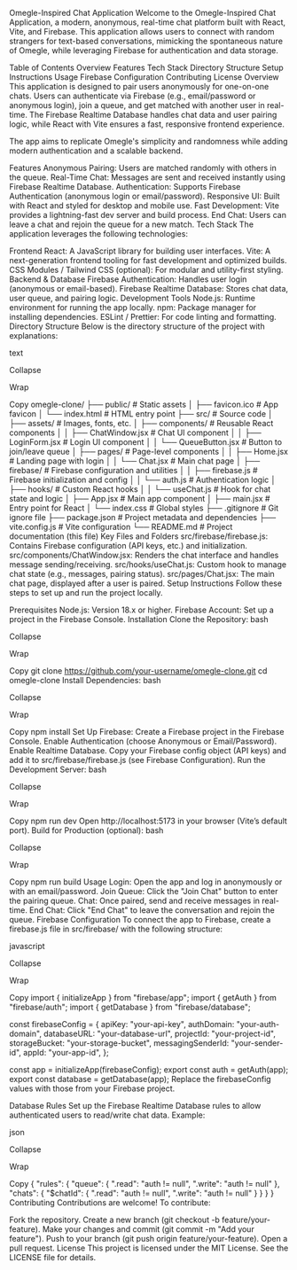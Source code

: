 Omegle-Inspired Chat Application
Welcome to the Omegle-Inspired Chat Application, a modern, anonymous, real-time chat platform built with React, Vite, and Firebase. This application allows users to connect with random strangers for text-based conversations, mimicking the spontaneous nature of Omegle, while leveraging Firebase for authentication and data storage.

Table of Contents
Overview
Features
Tech Stack
Directory Structure
Setup Instructions
Usage
Firebase Configuration
Contributing
License
Overview
This application is designed to pair users anonymously for one-on-one chats. Users can authenticate via Firebase (e.g., email/password or anonymous login), join a queue, and get matched with another user in real-time. The Firebase Realtime Database handles chat data and user pairing logic, while React with Vite ensures a fast, responsive frontend experience.

The app aims to replicate Omegle's simplicity and randomness while adding modern authentication and a scalable backend.

Features
Anonymous Pairing: Users are matched randomly with others in the queue.
Real-Time Chat: Messages are sent and received instantly using Firebase Realtime Database.
Authentication: Supports Firebase Authentication (anonymous login or email/password).
Responsive UI: Built with React and styled for desktop and mobile use.
Fast Development: Vite provides a lightning-fast dev server and build process.
End Chat: Users can leave a chat and rejoin the queue for a new match.
Tech Stack
The application leverages the following technologies:

Frontend
React: A JavaScript library for building user interfaces.
Vite: A next-generation frontend tooling for fast development and optimized builds.
CSS Modules / Tailwind CSS (optional): For modular and utility-first styling.
Backend & Database
Firebase Authentication: Handles user login (anonymous or email-based).
Firebase Realtime Database: Stores chat data, user queue, and pairing logic.
Development Tools
Node.js: Runtime environment for running the app locally.
npm: Package manager for installing dependencies.
ESLint / Prettier: For code linting and formatting.
Directory Structure
Below is the directory structure of the project with explanations:

text

Collapse

Wrap

Copy
omegle-clone/
├── public/                  # Static assets
│   ├── favicon.ico          # App favicon
│   └── index.html           # HTML entry point
├── src/                     # Source code
│   ├── assets/              # Images, fonts, etc.
│   ├── components/          # Reusable React components
│   │   ├── ChatWindow.jsx   # Chat UI component
│   │   ├── LoginForm.jsx    # Login UI component
│   │   └── QueueButton.jsx  # Button to join/leave queue
│   ├── pages/               # Page-level components
│   │   ├── Home.jsx         # Landing page with login
│   │   └── Chat.jsx         # Main chat page
│   ├── firebase/            # Firebase configuration and utilities
│   │   ├── firebase.js      # Firebase initialization and config
│   │   └── auth.js          # Authentication logic
│   ├── hooks/               # Custom React hooks
│   │   └── useChat.js       # Hook for chat state and logic
│   ├── App.jsx              # Main app component
│   ├── main.jsx             # Entry point for React
│   └── index.css            # Global styles
├── .gitignore               # Git ignore file
├── package.json             # Project metadata and dependencies
├── vite.config.js           # Vite configuration
└── README.md                # Project documentation (this file)
Key Files and Folders
src/firebase/firebase.js: Contains Firebase configuration (API keys, etc.) and initialization.
src/components/ChatWindow.jsx: Renders the chat interface and handles message sending/receiving.
src/hooks/useChat.js: Custom hook to manage chat state (e.g., messages, pairing status).
src/pages/Chat.jsx: The main chat page, displayed after a user is paired.
Setup Instructions
Follow these steps to set up and run the project locally.

Prerequisites
Node.js: Version 18.x or higher.
Firebase Account: Set up a project in the Firebase Console.
Installation
Clone the Repository:
bash

Collapse

Wrap

Copy
git clone https://github.com/your-username/omegle-clone.git
cd omegle-clone
Install Dependencies:
bash

Collapse

Wrap

Copy
npm install
Set Up Firebase:
Create a Firebase project in the Firebase Console.
Enable Authentication (choose Anonymous or Email/Password).
Enable Realtime Database.
Copy your Firebase config object (API keys) and add it to src/firebase/firebase.js (see Firebase Configuration).
Run the Development Server:
bash

Collapse

Wrap

Copy
npm run dev
Open http://localhost:5173 in your browser (Vite’s default port).
Build for Production (optional):
bash

Collapse

Wrap

Copy
npm run build
Usage
Login: Open the app and log in anonymously or with an email/password.
Join Queue: Click the "Join Chat" button to enter the pairing queue.
Chat: Once paired, send and receive messages in real-time.
End Chat: Click "End Chat" to leave the conversation and rejoin the queue.
Firebase Configuration
To connect the app to Firebase, create a firebase.js file in src/firebase/ with the following structure:

javascript

Collapse

Wrap

Copy
import { initializeApp } from "firebase/app";
import { getAuth } from "firebase/auth";
import { getDatabase } from "firebase/database";

const firebaseConfig = {
  apiKey: "your-api-key",
  authDomain: "your-auth-domain",
  databaseURL: "your-database-url",
  projectId: "your-project-id",
  storageBucket: "your-storage-bucket",
  messagingSenderId: "your-sender-id",
  appId: "your-app-id",
};

const app = initializeApp(firebaseConfig);
export const auth = getAuth(app);
export const database = getDatabase(app);
Replace the firebaseConfig values with those from your Firebase project.

Database Rules
Set up the Firebase Realtime Database rules to allow authenticated users to read/write chat data. Example:

json

Collapse

Wrap

Copy
{
  "rules": {
    "queue": {
      ".read": "auth != null",
      ".write": "auth != null"
    },
    "chats": {
      "$chatId": {
        ".read": "auth != null",
        ".write": "auth != null"
      }
    }
  }
}
Contributing
Contributions are welcome! To contribute:

Fork the repository.
Create a new branch (git checkout -b feature/your-feature).
Make your changes and commit (git commit -m "Add your feature").
Push to your branch (git push origin feature/your-feature).
Open a pull request.
License
This project is licensed under the MIT License. See the LICENSE file for details.